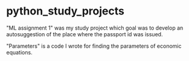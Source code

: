 # python_study_projects
"ML assignment 1" was my study project which goal was to develop an autosuggestion of the place where the passport id was issued. 

"Parameters" is a code I wrote for finding the parameters of economic equations. 
